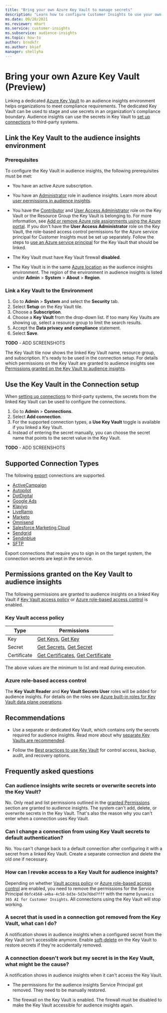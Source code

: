 ```yaml
---
title: "Bring your own Azure Key Vault to manage secrets"
description: "Learn how to configure Customer Insights to use your own Azure Key Vault."
ms.date: 09/28/2021
ms.reviewer: mhart
ms.service: customer-insights
ms.subservice: audience-insights
ms.topic: how-to
author: brndkfr
ms.author: bkief
manager: shellyha
---
```


# Bring your own Azure Key Vault (Preview)

Linking a dedicated [Azure Key Vault](/azure/key-vault/general/basic-concepts) to an audience insights environment helps organizations to meet compliance requirements.
The dedicated Key Vault can be used to stage and use secrets in an organization's compliance boundary. Audience insights can use the secrets in Key Vault to [set up connections](connections.md) to third-party systems.

## Link the Key Vault to the audience insights environment

### Prerequisites

To configure the Key Vault in audience insights, the following prerequisites must be met:

* You have an active Azure subscription.

* You have an [Administrator](permissions.md#administrator) role in audience insights. Learn more about [user permissions in audience insights](permissions.md#assign-roles-and-permissions).

* You have the [Contributor](/azure/role-based-access-control/built-in-roles#contributor) and [User Access Administrator](/azure/role-based-access-control/built-in-roles#user-access-administrator) role on the Key Vault or the Resource Group the Key Vault is belonging to. For more information, see [Add or remove Azure role assignments using the Azure portal](/azure/role-based-access-control/role-assignments-portal). If you don't have the **User Access Administrator** role on the Key Vault, the role-based access control permissions for the Azure service principal for Customer Insights must be set up separately. Follow the steps to [use an Azure service principal](connect-service-principal.md) for the Key Vault that should be linked.

* The Key Vault must have Key Vault firewall **disabled**.

* The Key Vault is in the same [Azure location](https://azure.microsoft.com/global-infrastructure/geographies/#overview) as the audience insights environment. The region of the environment in audience insights is listed under **Admin** > **System** > **About** > **Region**.

### Link a Key Vault to the Environment

1. Go to **Admin** > **System** and select the **Security** tab.
1. Select **Setup** on the Key Vault tile. <!-- set up?-->
1. Choose a **Subscription**.
1. Choose a **Key Vault** from the drop-down list. If too many Key Vaults are showing up, select a resource group to limit the search results.
1. Accept the **Data privacy and compliance** statement.
1. Select **Save**.

**TODO** - ADD SCREENSHOTS

The Key Vault tile now shows the linked Key Vault name, resource group, and subscription. It's ready to be used in the connection setup.
For details which permissions on the Key Vault are granted to audience insights see [Permissions granted on the Key Vault to audience insights](#permissions-granted-on-the-key-vault-to-audience-insights).

## Use the Key Vault in the Connection setup

When [setting up connections](/dynamics365/customer-insights/audience-insights/connections) to third-party systems, the secrets from the linked Key Vault can be used to configure the connections.

1. Go to **Admin** > **Connections**.
1. Select **Add connection**.
1. For the supported connection types, a **Use Key Vault** toggle is available if you linked a Key Vault.
1. Instead of entering the secret manually, you can choose the secret name that points to the secret value in the Key Vault.

**TODO** - ADD SCREENSHOTS

## Supported Connection Types

The following [export](export-destinations.md) connections are supported.

* [ActiveCampaign](export-active-campaign.md)
* [Autopilot](export-autopilot.md)
* [DotDigital](export-dotdigital.md)
* [Google Ads](export-google-ads.md)
* [Klaviyo](export-klaviyo.md)
* [LiveRamp](export-liveramp.md)
* [Marketo](export-marketo.md)
* [Omnisend](export-omnisend.md)
* [Salesforce Marketing Cloud](export-salesforce.md)
* [Sendgrid](export-sendgrid.md)
* [Sendinblue](export-sendinblue.md)
* [SFTP](export-sftp.md)

Export connections that require you to sign in on the target system, the connection secrets are kept in the service. <!-- in the service = in AUI DB? -->

## Permissions granted on the Key Vault to audience insights

The following permissions are granted to audience insights on a linked Key Vault if [Key Vault access policy](/azure/key-vault/general/assign-access-policy?tabs=azure-portal) or [Azure role-based access control](/azure/key-vault/general/rbac-guide?tabs=azure-cli) is enabled.

### Key Vault access policy

| Type        | Permissions                                                                                                                                                        |
| ----------- | ------------------------------------------------------------------------------------------------------------------------------------------------------------------ |
| Key         | [Get Keys](/rest/api/keyvault/get-keys), [Get Key](/rest/api/keyvault/get-key)                                 |
| Secret      | [Get Secrets](/rest/api/keyvault/get-secrets), [Get Secret](/rest/api/keyvault/get-secret)                     |
| Certificate | [Get Certificates](/rest/api/keyvault/get-certificates), [Get Certificate](/rest/api/keyvault/get-certificate) |

The above values are the minimum to list and read during execution.

### Azure role-based access control

The **Key Vault Reader** and **Key Vault Secrets User** roles will be added for audience insights. For details on the roles see [Azure built-in roles for Key Vault data plane operations](/azure/key-vault/general/rbac-guide?tabs=azure-cli).

## Recommendations

* Use a separate or dedicated Key Vault, which contains only the secrets required for audience insights. Read more about why [separate Key Vaults are recommended](/azure/key-vault/general/best-practices#why-we-recommend-separate-key-vaults).

* Follow the [Best practices to use Key Vault](/azure/key-vault/general/best-practices#turn-on-logging) for control access, backup, audit, and recovery options.

## Frequently asked questions

### Can audience insights write secrets or overwrite secrets into the Key Vault?

No. Only read and list permissions outlined in the [granted Permissions](#permissions-granted-on-the-key-vault-to-audience-insights) section are granted to audience insights. The system can't add, delete, or overwrite secrets in the Key Vault. That's also the reason why you can't enter when a connection uses Key Vault.

### Can I change a connection from using Key Vault secrets to default authentication?

No. You can't change back to a default connection after configuring it with a secret from a linked Key Vault. Create a separate connection and delete the old one if necessary.

### How can I revoke access to a Key Vault for audience insights?

Depending on whether [Vault access policy](/azure/key-vault/general/assign-access-policy?tabs=azure-portal) or [Azure role-based access control](/azure/key-vault/general/rbac-guide?tabs=azure-cli) are enabled, you need to remove the permissions for the Service Principal `0bfc4568-a4ba-4c58-bd3e-5d3e76bd7fff` with the name `Dynamics 365 AI for Customer Insights`. All connections using the Key Vault will stop working.

### A secret that is used in a connection got removed from the Key Vault, what can I do?

A notification shows in audience insights when a configured secret from the Key Vault isn't accessible anymore. Enable [soft-delete](/azure/key-vault/general/soft-delete-overview) on the Key Vault to restore secrets if they're accidentally removed.

### A connection doesn't work but my secret is in the Key Vault, what might be the cause?

A notification shows in audience insights when it can't access the Key Vault.

* The permissions for the audience insights Service Principal got removed. They need to be manually restored.

* The firewall on the Key Vault is enabled. The firewall must be disabled to make the Key Vault accessible for audience insights again.
